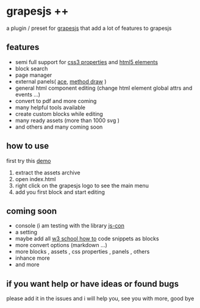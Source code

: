 # grapesjs ++

a plugin / preset for [grapesjs](github.com/artf/grapesjs) that add a lot of features to grapesjs
## features

- semi full support for [css3 properties](https://www.w3schools.com/cssref/default.asp) and [html5 elements](https://www.w3schools.com/tags/default.asp)
- block search
- page manager
- external panels( [ace](https://ace.c9.io/), [method draw](https://editor.method.ac/) )
- general html component editing (change html element global attrs and events ...)
- convert to pdf and more coming
- many helpful tools available 
- create custom blocks while editing
- many ready assets (more than 1000 svg )
- and others and many coming soon

## how to use
first try this [demo](https://aliibrahim123.github.io/grapesjs-pp/index.html)

1. extract the assets archive
2. open index.html
3. right click on the grapesjs logo to see the main menu
4. add you first block and start editing

## coming soon

- console (i am testing with the library [js-con](https://github.com/aliibrahim123/js-con)
- a setting
- maybe add all [w3 school how to](https://www.w3schools.com/howto/default.asp) code snippets as blocks
- more convert options (markdown ...)
- more blocks , assets , css properties , panels , others
- inhance more
- and more

## if you want help or have ideas or found bugs
please add it in the issues and i will help you, 
see you with more, 
good bye
